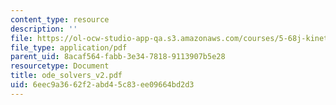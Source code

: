 ```yaml
---
content_type: resource
description: ''
file: https://ol-ocw-studio-app-qa.s3.amazonaws.com/courses/5-68j-kinetics-of-chemical-reactions-spring-2003/6eec9a3662f2abd45c83ee09664bd2d3_ode_solvers_v2.pdf
file_type: application/pdf
parent_uid: 8acaf564-fabb-3e34-7818-9113907b5e28
resourcetype: Document
title: ode_solvers_v2.pdf
uid: 6eec9a36-62f2-abd4-5c83-ee09664bd2d3
---
```


